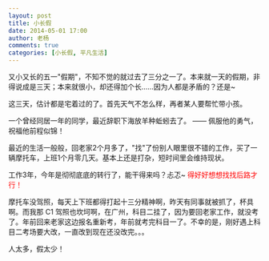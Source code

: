 ```yaml
---
layout: post
title: 小长假
date: 2014-05-01 17:00
author: 老杨
comments: true
categories: [小长假, 平凡生活]
---
```

又小又长的五一"假期"，不知不觉的就过去了三分之一了。本来就一天的假期，非得说成是三天；本来就很小，却还得加个长……因为人都是矛盾的？还是~

<!--more-->

这三天，估计都是宅着过的了。首先天气不怎么样，再者某人要帮忙带小孩。

一个曾经同居一年的同学，最近辞职下海放羊种蚯蚓去了。 —— 佩服他的勇气，祝福他前程似锦！

最近的生活一般般，回老家2个月多了，"找"了份别人眼里很不错的工作，买了一辆摩托车，上班1个月零几天。基本上还是打杂，短时间里会维持现状。

工作3年，今年是彻彻底底的转行了，能干得来吗？忐忑~ <span style="color: #ff0000;">得好好想想找找后路才行！</span>

摩托车没驾照，每天上下班都得打起十三分精神啊，昨天有同事就被抓了，杯具啊。而我那 C1 驾照也坎坷啊，在广州，科目二挂了，因为要回老家工作，就没考了。年前回来老家这边报名重新考，年前就考完科目一了。不幸的是，刚好遇上科目二考场要大改，一直改到现在还没改完。。。

人太多，假太少！
